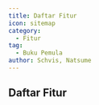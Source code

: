 ```yaml
---
title: Daftar Fitur
icon: sitemap
category:
  - Fitur
tag:
  - Buku Pemula
author: Schvis, Natsume
---
```


## Daftar Fitur



